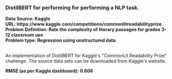 <h3> DistilBERT for performing for performing a NLP task. </h3>
<b> Data Source: Kaggle </b> </br>
<b> URL: https://www.kaggle.com/competitions/commonlitreadabilityprize</b> </br>
<b> Problem Definition: Rate the complexity of literary passages for grades 3-12 classroom use </b> </br>
<b> Problem type: Regression using unstructured data </b> </br> </br>

An implementation of DistilBERT for Kaggle's "CommonLit Readability Prize" challenge. The source data sets can be downloaded from Kaggle's website.

**RMSE (as per Kaggle dashboard): 0.606**
